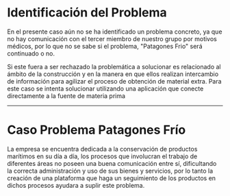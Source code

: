 # Identificación del Problema
En el presente caso aún no se ha identificado un problema concreto, ya que no hay comunicación con el tercer miembro de nuestro grupo 
por motivos médicos, por lo que no se sabe si el problema, "Patagones Frio" será continuado o no.

Si este fuera a ser rechazado la problemática a solucionar es relacionado al ámbito de la construcción y en la manera en que 
ellos realizan intercambio de información para agilizar el proceso de obtención de material extra. Para este caso se intenta solucionar 
utilizando una aplicación que conecte directamente a la fuente de materia prima

----------------------------------------------------------------------------------------

# Caso Problema Patagones Frío

La empresa se encuentra dedicada a la conservación de productos marítimos en su día a día, los procesos que involucran el trabajo de 
diferentes áreas no poseen una buena comunicación entre sí, dificultando la correcta administración y uso de sus bienes y servicios, por lo tanto
la creación de una plataforma que haga un seguimiento de los productos en dichos procesos ayudara a suplir este problema.
